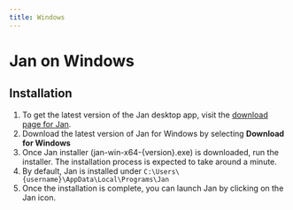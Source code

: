 ```yaml
---
title: Windows
---
```


# Jan on Windows

## Installation 

1. To get the latest version of the Jan desktop app, visit the [download page for Jan](https://jan.ai/).
2. Download the latest version of Jan for Windows by selecting **Download for Windows**
3. Once Jan installer (jan-win-x64-{version}.exe) is downloaded, run the installer. The installation process is expected to take around a minute.
4. By default, Jan is installed under `C:\Users\{username}\AppData\Local\Programs\Jan`
5. Once the installation is complete, you can launch Jan by clicking on the Jan icon.

